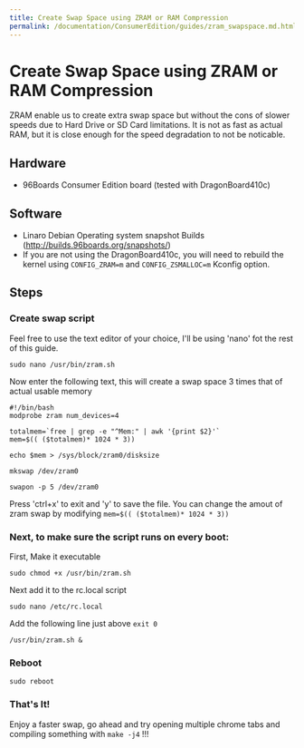 ```yaml
---
title: Create Swap Space using ZRAM or RAM Compression
permalink: /documentation/ConsumerEdition/guides/zram_swapspace.md.html
---
```

# Create Swap Space using ZRAM or RAM Compression

ZRAM enable us to create extra swap space but without the cons of slower speeds due to Hard Drive or SD Card limitations.
It is not as fast as actual RAM, but it is close enough for the speed degradation to not be noticable.

## Hardware

- 96Boards Consumer Edition board (tested with DragonBoard410c)

## Software

- Linaro Debian Operating system snapshot Builds (http://builds.96boards.org/snapshots/)
- If you are not using the DragonBoard410c, you will need to rebuild the kernel using ```CONFIG_ZRAM=m``` and ```CONFIG_ZSMALLOC=m``` Kconfig option.

## Steps

### Create swap script

Feel free to use the text editor of your choice, I'll be using 'nano' fot the rest of this guide.
```shell
sudo nano /usr/bin/zram.sh
```

Now enter the following text, this will create a swap space 3 times that of actual usable memory
```shell
#!/bin/bash
modprobe zram num_devices=4

totalmem=`free | grep -e "^Mem:" | awk '{print $2}'`
mem=$(( ($totalmem)* 1024 * 3))

echo $mem > /sys/block/zram0/disksize

mkswap /dev/zram0

swapon -p 5 /dev/zram0
```

Press 'ctrl+x' to exit and 'y' to save the file.
You can change the amout of zram swap by modifying ```mem=$(( ($totalmem)* 1024 * 3))```


### Next, to make sure the script runs on every boot:

First, Make it executable
```shell
sudo chmod +x /usr/bin/zram.sh
```

Next add it to the rc.local script
```shell
sudo nano /etc/rc.local
```

Add the following line just above ```exit 0```
```shell
/usr/bin/zram.sh &
```
### Reboot

```shell
sudo reboot
```

### That's It!
Enjoy a faster swap, go ahead and try opening multiple chrome tabs and compiling something with ```make -j4``` !!!
